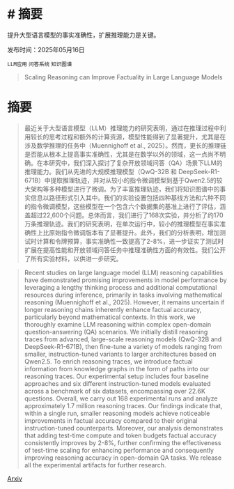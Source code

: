 # # 摘要
提升大型语言模型的事实准确性，扩展推理能力是关键。

发布时间：2025年05月16日

`LLM应用` `问答系统` `知识图谱`

> Scaling Reasoning can Improve Factuality in Large Language Models

# 摘要

> 最近关于大型语言模型（LLM）推理能力的研究表明，通过在推理过程中利用较长的思考过程和额外的计算资源，模型性能得到了显著提升，尤其是在涉及数学推理的任务中（Muennighoff et al., 2025）。然而，更长的推理链是否能从根本上提高事实准确性，尤其是在数学以外的领域，这一点尚不明确。在本研究中，我们深入探讨了复杂开放领域问答（QA）场景下LLM的推理能力。我们从先进的大规模推理模型（QwQ-32B 和 DeepSeek-R1-671B）中提取推理轨迹，并对从较小的指令微调模型到基于Qwen2.5的较大架构等多种模型进行了微调。为了丰富推理轨迹，我们将知识图谱中的事实信息以路径形式引入其中。我们的实验设置包括四种基线方法和六种不同的指令微调模型，这些模型在一个包含六个数据集的基准上进行了评估，涵盖超过22,600个问题。总体而言，我们进行了168次实验，并分析了约170万条推理轨迹。我们的研究表明，在单次运行中，较小的推理模型在事实准确性上比原始指令微调版本有了显著提升。此外，我们的分析表明，增加测试时计算和令牌预算，事实准确性一致提高了2-8%，进一步证实了测试时扩展在提高性能和开放领域问答任务中推理准确性方面的有效性。我们公开了所有实验材料，以供进一步研究。

> Recent studies on large language model (LLM) reasoning capabilities have demonstrated promising improvements in model performance by leveraging a lengthy thinking process and additional computational resources during inference, primarily in tasks involving mathematical reasoning (Muennighoff et al., 2025). However, it remains uncertain if longer reasoning chains inherently enhance factual accuracy, particularly beyond mathematical contexts. In this work, we thoroughly examine LLM reasoning within complex open-domain question-answering (QA) scenarios. We initially distill reasoning traces from advanced, large-scale reasoning models (QwQ-32B and DeepSeek-R1-671B), then fine-tune a variety of models ranging from smaller, instruction-tuned variants to larger architectures based on Qwen2.5. To enrich reasoning traces, we introduce factual information from knowledge graphs in the form of paths into our reasoning traces. Our experimental setup includes four baseline approaches and six different instruction-tuned models evaluated across a benchmark of six datasets, encompassing over 22.6K questions. Overall, we carry out 168 experimental runs and analyze approximately 1.7 million reasoning traces. Our findings indicate that, within a single run, smaller reasoning models achieve noticeable improvements in factual accuracy compared to their original instruction-tuned counterparts. Moreover, our analysis demonstrates that adding test-time compute and token budgets factual accuracy consistently improves by 2-8%, further confirming the effectiveness of test-time scaling for enhancing performance and consequently improving reasoning accuracy in open-domain QA tasks. We release all the experimental artifacts for further research.

[Arxiv](https://arxiv.org/abs/2505.11140)